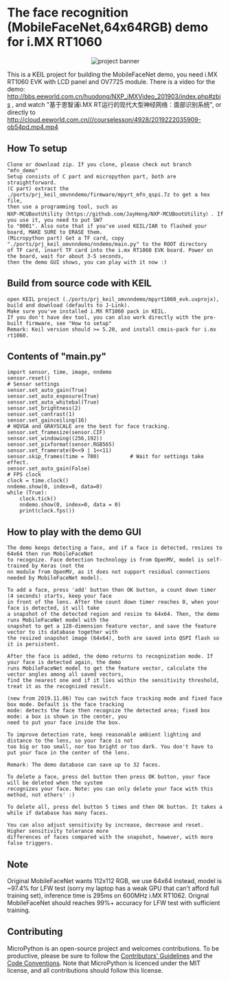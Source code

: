 The face recognition (MobileFaceNet,64x64RGB) demo for i.MX RT1060
=======================
<p align="center">
  <img src="https://github.com/RockySong/micropython-rocky/blob/mfn_demo/logo/mfn_demo.jpg" alt="project banner" />
</p>

This is a KEIL project for building the MobileFaceNet demo, you need i.MX RT1060 EVK with LCD panel and OV7725 module.
There is a video for the demo: http://bbs.eeworld.com.cn/huodong/NXP_iMXVideo_201903/index.php#zbjs , and watch 
"基于恩智浦i.MX RT运行的现代大型神经网络：面部识别系统", or directly to http://cloud.eeworld.com.cn///courselesson/4928/2019222035909-ob54pd.mp4.mp4


How To setup
------------
    Clone or download zip. If you clone, please check out branch "mfn_demo"
    Setup consists of C part and micropython part, both are straightforward.
    (C part) extract the ./ports/prj_keil_omvnndemo/firmware/mpyrt_mfn_qspi.7z to get a hex file, 
    then use a programming tool, such as
    NXP-MCUBootUtility（https://github.com/JayHeng/NXP-MCUBootUtility）. If you use it, you need to put SW7 
    to "0001". Also note that if you've used KEIL/IAR to flashed your board, MAKE SURE to ERASE them.
    (Micropython part) Get a TF card, copy "./ports/prj_keil_omvnndemo/nndemo/main.py" to the ROOT directory 
    of TF card, insert TF card into the i.mx RT1060 EVK board. Power on the board, wait for about 3-5 seconds, 
    then the demo GUI shows, you can play with it now :)
Build from source code with KEIL
------------
    open KEIL project (./ports/prj_keil_omvnndemo/mpyrt1060_evk.uvprojx), build and download (defaults to J-Link). 
    Make sure you've installed i.MX RT1060 pack in KEIL.
    If you don't have dev tool, you can also work directly with the pre-built firmware, see "How to setup"
    Remark: Keil version should >= 5.20, and install cmsis-pack for i.mx rt1060.
Contents of "main.py"
------------
    import sensor, time, image, nndemo
    sensor.reset()
    # Sensor settings
    sensor.set_auto_gain(True)
    sensor.set_auto_exposure(True)
    sensor.set_auto_whitebal(True)
    sensor.set_brightness(2)
    sensor.set_contrast(1)
    sensor.set_gainceiling(16)
    # HQVGA and GRAYSCALE are the best for face tracking.
    sensor.set_framesize(sensor.CIF)
    sensor.set_windowing((256,192))
    sensor.set_pixformat(sensor.RGB565)
    sensor.set_framerate(0<<9 | 1<<11)
    sensor.skip_frames(time = 700)          # Wait for settings take effect.
    sensor.set_auto_gain(False)
    # FPS clock
    clock = time.clock()
    nndemo.show(0, index=0, data=0)
    while (True):
        clock.tick()
        nndemo.show(0, index=0, data = 0)
        print(clock.fps())


How to play with the demo GUI
------------

    The demo keeps detecting a face, and if a face is detected, resizes to 64x64 then run MobileFaceNet
    to recognize. Face detection technology is from OpenMV, model is self-trained by Keras (not the 
    nn module from OpenMV, as it does not support residual connections needed by MobileFaceNet model).

    To add a face, press 'add' button then OK button, a count down timer (4 seconds) starts, keep your face
    in front of the lens. After the count down timer reaches 0, when your face is detected, it will take 
    a snapshot of the detected region and resize to 64x64. Then, the demo runs MobileFaceNet model with the 
    snapshot to get a 128-dimension feature vector, and save the feature vector to its database together with 
    the resized snapshot image (64x64), both are saved into QSPI flash so it is persistent.
    
    After the face is added, the demo returns to recognization mode. If your face is detected again, the demo 
    runs MobileFaceNet model to get the feature vector, calculate the vector angles among all saved vectors, 
    find the nearest one and if it lies within the sensitivity threshold, treat it as the recognized result.
    
    (new from 2019.11.06) You can switch face tracking mode and fixed face box mode. Default is the face tracking
    mode: detects the face then recognize the detected area; fixed box mode: a box is shown in the center, you 
    need to put your face inside the box.
    
    To improve detection rate, keep reasonable ambient lighting and distance to the lens, so your face is not
    too big or too small, nor too bright or too dark. You don't have to put your face in the center of the lens.
    
    Remark: The demo database can save up to 32 faces.
    
    To delete a face, press del button then press OK button, your face will be deleted when the system 
    recognizes your face. Note: you can only delete your face with this method, not others' :)
        
    To delete all, press del button 5 times and then OK button. It takes a while if database has many faces.
    
    You can also adjust sensitivity by increase, decrease and reset. Higher sensitivity tolerance more 
    differences of faces compared with the snapshot, however, with more false triggers.

Note
------------

Original MobileFaceNet wants 112x112 RGB, we use 64x64 instead, model is ~97.4% for LFW test (sorry my laptop has a weak GPU that can't afford full training set), inference time is 295ms on 600MHz i.MX RT1062. Orignal MobileFaceNet should reaches 99%+ accuracy for LFW test with sufficient training.

Contributing
------------

MicroPython is an open-source project and welcomes contributions. To be
productive, please be sure to follow the
[Contributors' Guidelines](https://github.com/micropython/micropython/wiki/ContributorGuidelines)
and the [Code Conventions](https://github.com/micropython/micropython/blob/master/CODECONVENTIONS.md).
Note that MicroPython is licenced under the MIT license, and all contributions
should follow this license.
